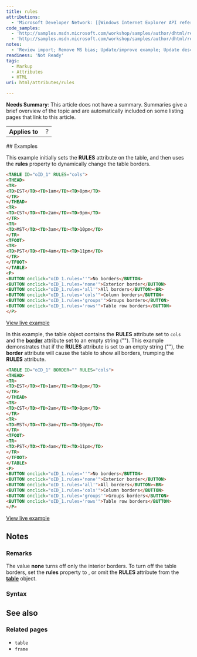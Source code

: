 ```yaml
---
title: rules
attributions:
  - 'Microsoft Developer Network: [[Windows Internet Explorer API reference](http://msdn.microsoft.com/en-us/library/ie/hh828809%28v=vs.85%29.aspx) Article]'
code_samples:
  - 'http://samples.msdn.microsoft.com/workshop/samples/author/dhtml/refs/rules.htm'
  - 'http://samples.msdn.microsoft.com/workshop/samples/author/dhtml/refs/table_rules_border.htm'
notes:
  - 'Review import; Remove MS bias; Update/improve example; Update descriptions; Fix lists & compatibility info'
readiness: 'Not Ready'
tags:
  - Markup
  - Attributes
  - HTML
uri: html/attributes/rules

---
```

**Needs Summary**: This article does not have a summary. Summaries give a brief overview of the topic and are automatically included on some listing pages that link to this article.

<table class="wikitable">
<tr>
<th>
Applies to

</th>
<td>
 ?

</td>
</tr>
</table>
## Examples

This example initially sets the **RULES** attribute on the table, and then uses the **rules** property to dynamically change the table borders.

``` html
<TABLE ID="oID_1" RULES="cols">
<THEAD>
<TR>
<TD>EST</TD><TD>1am</TD><TD>8pm</TD>
</TR>
</THEAD>
<TR>
<TD>CST</TD><TD>2am</TD><TD>9pm</TD>
</TR>
<TR>
<TD>MST</TD><TD>3am</TD><TD>10pm</TD>
</TR>
<TFOOT>
<TR>
<TD>PST</TD><TD>4am</TD><TD>11pm</TD>
</TR>
</TFOOT>
</TABLE>
<P>
<BUTTON onclick="oID_1.rules=''">No borders</BUTTON>
<BUTTON onclick="oID_1.rules='none'">Exterior border</BUTTON>
<BUTTON onclick="oID_1.rules='all'">All borders</BUTTON><BR>
<BUTTON onclick="oID_1.rules='cols'">Column borders</BUTTON>
<BUTTON onclick="oID_1.rules='groups'">Groups borders</BUTTON>
<BUTTON onclick="oID_1.rules='rows'">Table row borders</BUTTON>
</P>
```

[View live example](http://samples.msdn.microsoft.com/workshop/samples/author/dhtml/refs/rules.htm)

In this example, the table object contains the **RULES** attribute set to `cols` and the [**border**](/css/properties/border) attribute set to an empty string (""). This example demonstrates that if the **RULES** attribute is set to an empty string (""), the **border** attribute will cause the table to show all borders, trumping the **RULES** attribute.

``` html
<TABLE ID="oID_1" BORDER="" RULES="cols">
<THEAD>
<TR>
<TD>EST</TD><TD>1am</TD><TD>8pm</TD>
</TR>
</THEAD>
<TR>
<TD>CST</TD><TD>2am</TD><TD>9pm</TD>
</TR>
<TR>
<TD>MST</TD><TD>3am</TD><TD>10pm</TD>
</TR>
<TFOOT>
<TR>
<TD>PST</TD><TD>4am</TD><TD>11pm</TD>
</TR>
</TFOOT>
</TABLE>
<P>
<BUTTON onclick="oID_1.rules=''">No borders</BUTTON>
<BUTTON onclick="oID_1.rules='none'">Exterior border</BUTTON>
<BUTTON onclick="oID_1.rules='all'">All borders</BUTTON><BR>
<BUTTON onclick="oID_1.rules='cols'">Column borders</BUTTON>
<BUTTON onclick="oID_1.rules='groups'">Groups borders</BUTTON>
<BUTTON onclick="oID_1.rules='rows'">Table row borders</BUTTON>
</P>
```

[View live example](http://samples.msdn.microsoft.com/workshop/samples/author/dhtml/refs/table_rules_border.htm)

## Notes

### Remarks

The value **none** turns off only the interior borders. To turn off the table borders, set the **rules** property to , or omit the **RULES** attribute from the [**table**](/html/elements/table) object.

### Syntax

## See also

### Related pages

-   `table`
-   `frame`
